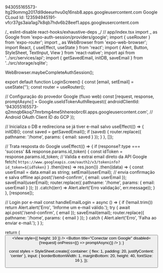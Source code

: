 943055165573-ltg29ommg2017di9deeurhvu0q16nsb8.apps.googleusercontent.com
Google CLoud Id: 123594945191-vfcr37gs3aia1ag7k8qb7hdv6b28eef1.apps.googleusercontent.com

/_ eslint-disable react-hooks/exhaustive-deps _/
// app/index.tsx
import _ as Google from 'expo-auth-session/providers/google';
import { useRouter } from 'expo-router';
import _ as WebBrowser from 'expo-web-browser';
import React, { useEffect, useState } from 'react';
import { Alert, Button, StyleSheet, TextInput, View } from 'react-native';
import api from '../src/services/api';
import { getSavedEmail, initDB, saveEmail } from '../src/storage/sqlite';

WebBrowser.maybeCompleteAuthSession();

export default function LoginScreen() {
const [email, setEmail] = useState('');
const router = useRouter();

// Configuração do provedor Google (fluxo web)
const [request, response, promptAsync] = Google.useIdTokenAuthRequest({
androidClientId:
'943055165573-q2mnqb6koq77mrbmg4me5hhereobrc6l.apps.googleusercontent.com', // Android OAuth Client ID do GCP
});

// Inicializa o DB e redireciona se já tiver e-mail salvo
useEffect(() => {
initDB();
const saved = getSavedEmail();
if (saved) {
router.replace({ pathname: '/home', params: { email: saved } });
}
}, []);

// Trata resposta do Google
useEffect(() => {
if (response?.type === 'success' && response.params.id_token) {
const idToken = response.params.id_token;
// Valida e extrai email direto da API Google
fetch(
`https://www.googleapis.com/oauth2/v3/tokeninfo?id_token=${idToken}`
)
.then((res) => res.json())
.then((data) => {
const userEmail = data.email as string;
setEmail(userEmail);
// envia confirmação e salva offline
api.post('/send-confirm', { email: userEmail });
saveEmail(userEmail);
router.replace({ pathname: '/home', params: { email: userEmail } });
})
.catch((err) => Alert.alert('Erro validação', err.message));
}
}, [response]);

// Login por e-mail
const handleEmailLogin = async () => {
if (!email.trim()) return Alert.alert('Erro', 'Informe um e-mail válido.');
try {
await api.post('/send-confirm', { email });
saveEmail(email);
router.replace({ pathname: '/home', params: { email } });
} catch {
Alert.alert('Erro', 'Falha ao enviar e-mail.');
}
};

return (
<View style={styles.container}>
<TextInput
        style={styles.input}
        placeholder="E-mail"
        value={email}
        onChangeText={setEmail}
        keyboardType="email-address"
        autoCapitalize="none"
      />
<Button title="Enviar e-mail" onPress={handleEmailLogin} />
<View style={{ height: 10 }} />
<Button
title="Conectar com Google"
disabled={!request}
onPress={() => promptAsync()}
/>
</View>
);
}

const styles = StyleSheet.create({
container: { flex: 1, padding: 20, justifyContent: 'center' },
input: { borderBottomWidth: 1, marginBottom: 20, height: 40, fontSize: 16 },
});
